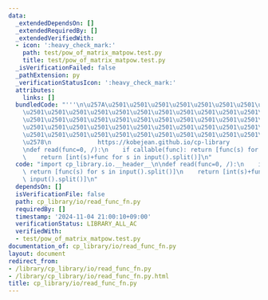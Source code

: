 ```yaml
---
data:
  _extendedDependsOn: []
  _extendedRequiredBy: []
  _extendedVerifiedWith:
  - icon: ':heavy_check_mark:'
    path: test/pow_of_matrix_matpow.test.py
    title: test/pow_of_matrix_matpow.test.py
  _isVerificationFailed: false
  _pathExtension: py
  _verificationStatusIcon: ':heavy_check_mark:'
  attributes:
    links: []
  bundledCode: "'''\n\u257A\u2501\u2501\u2501\u2501\u2501\u2501\u2501\u2501\u2501\u2501\
    \u2501\u2501\u2501\u2501\u2501\u2501\u2501\u2501\u2501\u2501\u2501\u2501\u2501\
    \u2501\u2501\u2501\u2501\u2501\u2501\u2501\u2501\u2501\u2501\u2501\u2501\u2501\
    \u2501\u2501\u2501\u2501\u2501\u2501\u2501\u2501\u2501\u2501\u2501\u2501\u2501\
    \u2501\u2501\u2501\u2501\u2501\u2501\u2501\u2501\u2501\u2501\u2501\u2501\u2501\
    \u2578\n             https://kobejean.github.io/cp-library               \n'''\n\
    \ndef read(func=0, /):\n    if callable(func): return [func(s) for s in input().split()]\n\
    \    return [int(s)+func for s in input().split()]\n"
  code: "import cp_library.io.__header__\n\ndef read(func=0, /):\n    if callable(func):\
    \ return [func(s) for s in input().split()]\n    return [int(s)+func for s in\
    \ input().split()]\n"
  dependsOn: []
  isVerificationFile: false
  path: cp_library/io/read_func_fn.py
  requiredBy: []
  timestamp: '2024-11-04 21:00:10+09:00'
  verificationStatus: LIBRARY_ALL_AC
  verifiedWith:
  - test/pow_of_matrix_matpow.test.py
documentation_of: cp_library/io/read_func_fn.py
layout: document
redirect_from:
- /library/cp_library/io/read_func_fn.py
- /library/cp_library/io/read_func_fn.py.html
title: cp_library/io/read_func_fn.py
---
```

